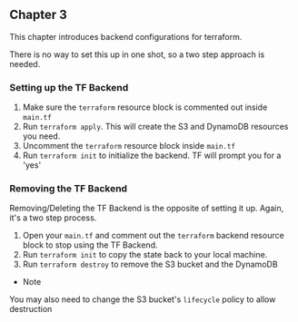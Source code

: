 ## Chapter 3

This chapter introduces backend configurations for terraform.

There is no way to set this up in one shot, so a two step approach is needed.

### Setting up the TF Backend

1. Make sure the `terraform` resource block is commented out inside `main.tf`
1. Run `terraform apply`. This will create the S3 and DynamoDB resources you need.
1. Uncomment the `terraform` resource block inside `main.tf`
1. Run `terraform init` to initialize the backend. TF will prompt you for a 'yes'

### Removing the TF Backend

Removing/Deleting the TF Backend is the opposite of setting it up. Again, it's a two step process.

1. Open your `main.tf` and comment out the `terraform` backend resource block to stop using the TF Backend.
1. Run `terraform init` to copy the state back to your local machine.
1. Run `terraform destroy` to remove the S3 bucket and the DynamoDB

* Note

You may also need to change the S3 bucket's `lifecycle` policy to allow destruction

